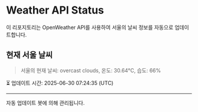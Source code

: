 
# Weather API Status

이 리포지토리는 OpenWeather API를 사용하여 서울의 날씨 정보를 자동으로 업데이트합니다.

## 현재 서울 날씨
> 서울의 현재 날씨: overcast clouds, 온도: 30.64°C, 습도: 66%

⏳ 업데이트 시간: 2025-06-30 07:24:35 (UTC)

---
자동 업데이트 봇에 의해 관리됩니다.
